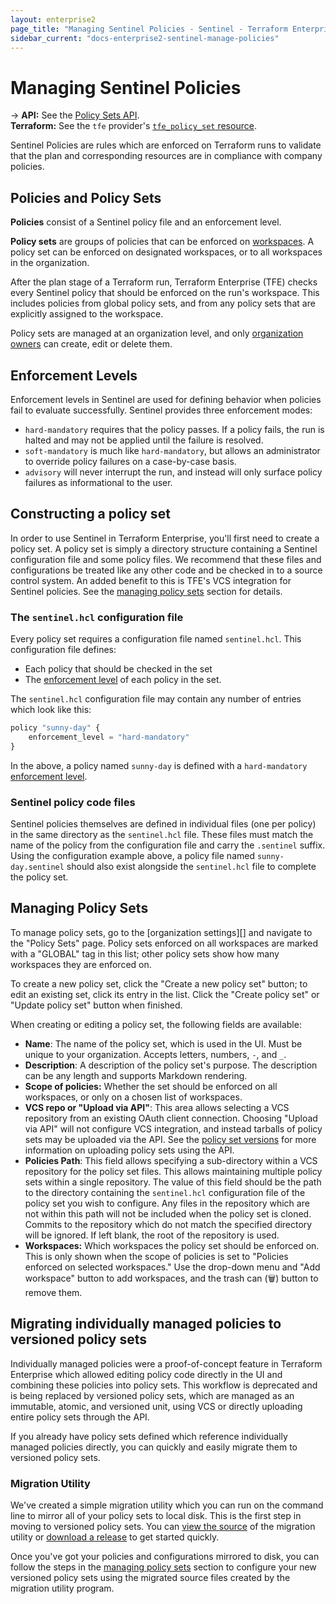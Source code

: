```yaml
---
layout: enterprise2
page_title: "Managing Sentinel Policies - Sentinel - Terraform Enterprise"
sidebar_current: "docs-enterprise2-sentinel-manage-policies"
---
```


# Managing Sentinel Policies

-> **API:** See the [Policy Sets API](../api/policy-sets.html).<br/>
**Terraform:** See the `tfe` provider's [`tfe_policy_set` resource](/docs/providers/tfe/r/policy_set.html).

Sentinel Policies are rules which are enforced on Terraform runs to validate that the plan and corresponding resources are in compliance with company policies.

## Policies and Policy Sets

[teams]: ../users-teams-organizations/teams.html
[users]: ../users-teams-organizations/users.html
[workspaces]: ../workspaces/index.html

**Policies** consist of a Sentinel policy file and an enforcement level.

**Policy sets** are groups of policies that can be enforced on [workspaces][]. A policy set can be enforced on designated workspaces, or to all workspaces in the organization.

After the plan stage of a Terraform run, Terraform Enterprise (TFE) checks every Sentinel policy that should be enforced on the run's workspace. This includes policies from global policy sets, and from any policy sets that are explicitly assigned to the workspace.

Policy sets are managed at an organization level, and only [organization owners](../users-teams-organizations/teams.html#the-owners-team) can create, edit or delete them.

## Enforcement Levels

Enforcement levels in Sentinel are used for defining behavior when policies fail to evaluate successfully. Sentinel provides three enforcement modes:

* `hard-mandatory` requires that the policy passes. If a policy fails, the run is halted and may not be applied until the failure is resolved.
* `soft-mandatory` is much like `hard-mandatory`, but allows an administrator to override policy failures on a case-by-case basis.
* `advisory` will never interrupt the run, and instead will only surface policy failures as informational to the user.

## Constructing a policy set

In order to use Sentinel in Terraform Enterprise, you'll first need to create a policy set. A policy set is simply a directory structure containing a Sentinel configuration file and some policy files. We recommend that these files and configurations be treated like any other code and be checked in to a source control system. An added benefit to this is TFE's VCS integration for Sentinel policies. See the [managing policy sets](#managing-policy-sets) section for details.

### The `sentinel.hcl` configuration file

Every policy set requires a configuration file named `sentinel.hcl`. This configuration file defines:

* Each policy that should be checked in the set
* The [enforcement level](#enforcement-levels) of each policy in the set.

The `sentinel.hcl` configuration file may contain any number of entries which look like this:

```python
policy "sunny-day" {
    enforcement_level = "hard-mandatory"
}
```

In the above, a policy named `sunny-day` is defined with a `hard-mandatory` [enforcement level](#enforcement-levels).

### Sentinel policy code files

Sentinel policies themselves are defined in individual files (one per policy) in the same directory as the `sentinel.hcl` file. These files must match the name of the policy from the configuration file and carry the `.sentinel` suffix. Using the configuration example above, a policy file named `sunny-day.sentinel` should also exist alongside the `sentinel.hcl` file to complete the policy set.

## Managing Policy Sets

To manage policy sets, go to the [organization settings][] and navigate to the "Policy Sets" page. Policy sets enforced on all workspaces are marked with a "GLOBAL" tag in this list; other policy sets show how many workspaces they are enforced on.

To create a new policy set, click the "Create a new policy set" button; to edit an existing set, click its entry in the list. Click the "Create policy set" or "Update policy set" button when finished.

When creating or editing a policy set, the following fields are available:

- **Name**: The name of the policy set, which is used in the UI. Must be unique to your organization. Accepts letters, numbers, `-`, and `_`.
- **Description**: A description of the policy set's purpose. The description can be any length and supports Markdown rendering.
- **Scope of policies:** Whether the set should be enforced on all workspaces, or only on a chosen list of workspaces.
- **VCS repo or "Upload via API"**: This area allows selecting a VCS repository from an existing OAuth client connection. Choosing "Upload via API" will not configure VCS integration, and instead tarballs of policy sets may be uploaded via the API. See the [policy set versions](../api/policy-sets.html#create-a-policy-set-version) for more information on uploading policy sets using the API.
- **Policies Path**: This field allows specifying a sub-directory within a VCS repository for the policy set files. This allows maintaining multiple policy sets within a single repository. The value of this field should be the path to the directory containing the `sentinel.hcl` configuration file of the policy set you wish to configure. Any files in the repository which are not within this path will not be included when the policy set is cloned. Commits to the repository which do not match the specified directory will be ignored. If left blank, the root of the repository is used.
- **Workspaces:** Which workspaces the policy set should be enforced on. This is only shown when the scope of policies is set to "Policies enforced on selected workspaces." Use the drop-down menu and "Add workspace" button to add workspaces, and the trash can (🗑) button to remove them.

## Migrating individually managed policies to versioned policy sets

Individually managed policies were a proof-of-concept feature in Terraform Enterprise which allowed editing policy code directly in the UI and combining these policies into policy sets. This workflow is deprecated and is being replaced by versioned policy sets, which are managed as an immutable, atomic, and versioned unit, using VCS or directly uploading entire policy sets through the API.

If you already have policy sets defined which reference individually managed policies directly, you can quickly and easily migrate them to versioned policy sets.

### Migration Utility

We've created a simple migration utility which you can run on the command line to mirror all of your policy sets to local disk. This is the first step in moving to versioned policy sets. You can [view the source][migrate-source] of the migration utility or [download a release][migrate-binary] to get started quickly.

[migrate-source]: https://github.com/hashicorp/tfc-policy-sets-migration
[migrate-binary]: https://github.com/hashicorp/tfc-policy-sets-migration/releases

Once you've got your policies and configurations mirrored to disk, you can follow the steps in the [managing policy sets](#managing-policy-sets) section to configure your new versioned policy sets using the migrated source files created by the migration utility program.
